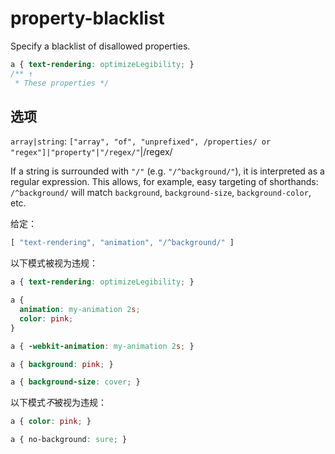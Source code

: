 # property-blacklist

Specify a blacklist of disallowed properties.

```css
a { text-rendering: optimizeLegibility; }
/** ↑
 * These properties */
```

## 选项

`array|string`: `["array", "of", "unprefixed", /properties/ or "regex"]|"property"|"/regex/"`|/regex/

If a string is surrounded with `"/"` (e.g. `"/^background/"`), it is interpreted as a regular expression. This allows, for example, easy targeting of shorthands: `/^background/` will match `background`, `background-size`, `background-color`, etc.

给定：

```js
[ "text-rendering", "animation", "/^background/" ]
```

以下模式被视为违规：

```css
a { text-rendering: optimizeLegibility; }
```

```css
a {
  animation: my-animation 2s;
  color: pink;
}
```

```css
a { -webkit-animation: my-animation 2s; }
```

```css
a { background: pink; }
```

```css
a { background-size: cover; }
```

以下模式*不*被视为违规：

```css
a { color: pink; }
```

```css
a { no-background: sure; }
```

